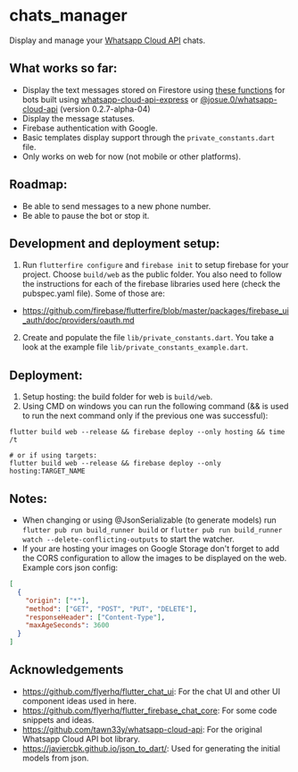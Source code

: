# chats_manager

Display and manage your [Whatsapp Cloud API](https://developers.facebook.com/docs/whatsapp/cloud-api/) chats.

## What works so far:

* Display the text messages stored on Firestore using [these functions](https://gist.github.com/j05u3/b3ad1d5d9106a918941587e03c1919b1) for bots built using [whatsapp-cloud-api-express](https://github.com/j05u3/whatsapp-cloud-api-express) or [@josue.0/whatsapp-cloud-api](https://www.npmjs.com/package/@josue.0/whatsapp-cloud-api) (version 0.2.7-alpha-04)
* Display the message statuses.
* Firebase authentication with Google.
* Basic templates display support through the `private_constants.dart` file.
* Only works on web for now (not mobile or other platforms).

## Roadmap:

* Be able to send messages to a new phone number.
* Be able to pause the bot or stop it.

## Development and deployment setup:

1. Run `flutterfire configure` and `firebase init` to setup firebase for your project. Choose `build/web` as the public folder. You also need to follow the instructions for each of the firebase libraries used here (check the pubspec.yaml file). Some of those are:
  - https://github.com/firebase/flutterfire/blob/master/packages/firebase_ui_auth/doc/providers/oauth.md
  
2. Create and populate the file `lib/private_constants.dart`. You take a look at the example file `lib/private_constants_example.dart`.

## Deployment:

1. Setup hosting: the build folder for web is `build/web`.
2. Using CMD on windows you can run the following command (&& is used to run the next command only if the previous one was successful):

```
flutter build web --release && firebase deploy --only hosting && time /t

# or if using targets:
flutter build web --release && firebase deploy --only hosting:TARGET_NAME
```

## Notes:

- When changing or using @JsonSerializable (to generate models) run `flutter pub run build_runner build` or `flutter pub run build_runner watch --delete-conflicting-outputs` to start the watcher.
- If your are hosting your images on Google Storage don't forget to add the CORS configuration to allow the images to be displayed on the web. Example cors json config:

```json
[
  {
    "origin": ["*"],
    "method": ["GET", "POST", "PUT", "DELETE"],
    "responseHeader": ["Content-Type"],
    "maxAgeSeconds": 3600
  }
]
```

## Acknowledgements

- https://github.com/flyerhq/flutter_chat_ui: For the chat UI and other UI component ideas used in here.
- https://github.com/flyerhq/flutter_firebase_chat_core: For some code snippets and ideas.
- https://github.com/tawn33y/whatsapp-cloud-api: For the original Whatsapp Cloud API bot library.
- https://javiercbk.github.io/json_to_dart/: Used for generating the initial models from json.
